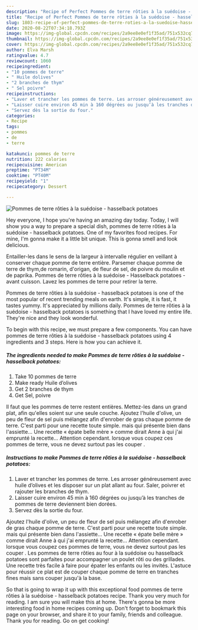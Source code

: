 ```yaml
---
description: "Recipe of Perfect Pommes de terre rôties à la suédoise - hasselback potatoes"
title: "Recipe of Perfect Pommes de terre rôties à la suédoise - hasselback potatoes"
slug: 1803-recipe-of-perfect-pommes-de-terre-roties-a-la-suedoise-hasselback-potatoes
date: 2020-08-22T07:34:18.793Z
image: https://img-global.cpcdn.com/recipes/2a9ee8e0ef1f35ad/751x532cq70/pommes-de-terre-roties-a-la-suedoise-hasselback-potatoes-photo-principale-de-la-recette.jpg
thumbnail: https://img-global.cpcdn.com/recipes/2a9ee8e0ef1f35ad/751x532cq70/pommes-de-terre-roties-a-la-suedoise-hasselback-potatoes-photo-principale-de-la-recette.jpg
cover: https://img-global.cpcdn.com/recipes/2a9ee8e0ef1f35ad/751x532cq70/pommes-de-terre-roties-a-la-suedoise-hasselback-potatoes-photo-principale-de-la-recette.jpg
author: Elva Marsh
ratingvalue: 4.7
reviewcount: 1060
recipeingredient:
- "10 pommes de terre"
- " Huile dolives"
- "2 branches de thym"
- " Sel poivre"
recipeinstructions:
- "Laver et trancher les pommes de terre. Les arroser généreusement avec huile d’olives et les disposer sur un plat allant au four. Saler, poivrer et rajouter les branches de thym."
- "Laisser cuire environ 45 min à 160 dégrées ou jusqu’à les tranches de pommes de terre deviennent bien dorées."
- "Servez dès la sortie du four."
categories:
- Recipe
tags:
- pommes
- de
- terre

katakunci: pommes de terre 
nutrition: 222 calories
recipecuisine: American
preptime: "PT34M"
cooktime: "PT40M"
recipeyield: "1"
recipecategory: Dessert

---
```



![Pommes de terre rôties à la suédoise - hasselback potatoes](https://img-global.cpcdn.com/recipes/2a9ee8e0ef1f35ad/751x532cq70/pommes-de-terre-roties-a-la-suedoise-hasselback-potatoes-photo-principale-de-la-recette.jpg)

Hey everyone, I hope you're having an amazing day today. Today, I will show you a way to prepare a special dish, pommes de terre rôties à la suédoise - hasselback potatoes. One of my favorites food recipes. For mine, I'm gonna make it a little bit unique. This is gonna smell and look delicious.

Entailler-les dans le sens de la largeur à intervalle régulier en veillant à conserver chaque pomme de terre entière. Parsemer chaque pomme de terre de thym,de romarin, d&#39;origan, de fleur de sel, de poivre du moulin et de paprika. Pommes de terre rôties à la suédoise - Hasselback potatoes - avant cuisson. Lavez les pommes de terre pour retirer la terre.

Pommes de terre rôties à la suédoise - hasselback potatoes is one of the most popular of recent trending meals on earth. It's simple, it is fast, it tastes yummy. It's appreciated by millions daily. Pommes de terre rôties à la suédoise - hasselback potatoes is something that I have loved my entire life. They're nice and they look wonderful.


To begin with this recipe, we must prepare a few components. You can have pommes de terre rôties à la suédoise - hasselback potatoes using 4 ingredients and 3 steps. Here is how you can achieve it.

<!--inarticleads1-->

##### The ingredients needed to make Pommes de terre rôties à la suédoise - hasselback potatoes:

1. Take 10 pommes de terre
1. Make ready  Huile d’olives
1. Get 2 branches de thym
1. Get  Sel, poivre


Il faut que les pommes de terre restent entières. Mettez-les dans un grand plat, afin qu&#39;elles soient sur une seule couche. Ajoutez l&#39;huile d&#39;olive, un peu de fleur de sel puis mélangez afin d&#39;enrober de gras chaque pomme de terre. C&#39;est parti pour une recette toute simple. mais qui présente bien dans l&#39;assiette… Une recette « épate belle mère » comme dirait Anne à qui j&#39;ai emprunté la recette… Attention cependant. lorsque vous coupez ces pommes de terre, vous ne devez surtout pas les couper . 

<!--inarticleads2-->

##### Instructions to make Pommes de terre rôties à la suédoise - hasselback potatoes:

1. Laver et trancher les pommes de terre. Les arroser généreusement avec huile d’olives et les disposer sur un plat allant au four. Saler, poivrer et rajouter les branches de thym.
1. Laisser cuire environ 45 min à 160 dégrées ou jusqu’à les tranches de pommes de terre deviennent bien dorées.
1. Servez dès la sortie du four.


Ajoutez l&#39;huile d&#39;olive, un peu de fleur de sel puis mélangez afin d&#39;enrober de gras chaque pomme de terre. C&#39;est parti pour une recette toute simple. mais qui présente bien dans l&#39;assiette… Une recette « épate belle mère » comme dirait Anne à qui j&#39;ai emprunté la recette… Attention cependant. lorsque vous coupez ces pommes de terre, vous ne devez surtout pas les couper . Les pommes de terre rôties au four à la suédoise ou hasselback potatoes sont parfaites pour accompagner un poulet rôti ou des grillades. Une recette très facile à faire pour épater les enfants ou les invités. L&#39;astuce pour réussir ce plat est de couper chaque pomme de terre en tranches fines mais sans couper jusqu&#39;à la base. 

So that is going to wrap it up with this exceptional food pommes de terre rôties à la suédoise - hasselback potatoes recipe. Thank you very much for reading. I am sure you will make this at home. There's gonna be more interesting food in home recipes coming up. Don't forget to bookmark this page on your browser, and share it to your family, friends and colleague. Thank you for reading. Go on get cooking!
